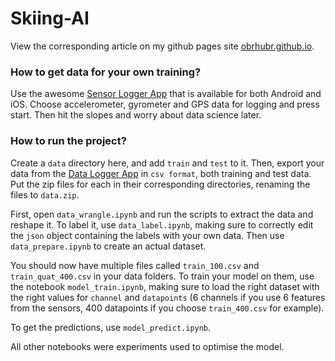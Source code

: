# Skiing-AI

View the corresponding article on my github pages site [obrhubr.github.io](https://obrhubr.github.io).

### How to get data for your own training?

Use the awesome [Sensor Logger App](https://github.com/tszheichoi/awesome-sensor-logger) that is available for both Android and iOS. Choose accelerometer, gyrometer and GPS data for logging and press start. Then hit the slopes and worry about data science later.

### How to run the project?

Create a `data` directory here, and add `train` and `test` to it. 
Then, export your data from the [Data Logger App](https://github.com/tszheichoi/awesome-sensor-logger) in `csv format`, both training and test data.
Put the zip files for each in their corresponding directories, renaming the files to `data.zip`.

First, open `data_wrangle.ipynb` and run the scripts to extract the data and reshape it. To label it, use `data_label.ipynb`, making sure to correctly edit the `json` object containing the labels with your own data. Then use `data_prepare.ipynb` to create an actual dataset.

You should now have multiple files called `train_100.csv` and `train_quat_400.csv` in your data folders. To train your model on them, use the notebook `model_train.ipynb`, making sure to load the right dataset with the right values for `channel` and `datapoints` (6 channels if you use 6 features from the sensors, 400 datapoints if you choose `train_400.csv` for example).

To get the predictions, use `model_predict.ipynb`.

All other notebooks were experiments used to optimise the model.